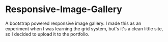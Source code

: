 # Responsive-Image-Gallery
A bootstrap powered responsive image gallery. I made this as an experiment when I was learning the grid system, but's it's a clean little site, so I decided to upload it to the portfolio. 
